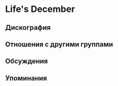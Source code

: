 # Life's December



## Дискография


## Отношения с другими группами


## Обсуждения


## Упоминания

